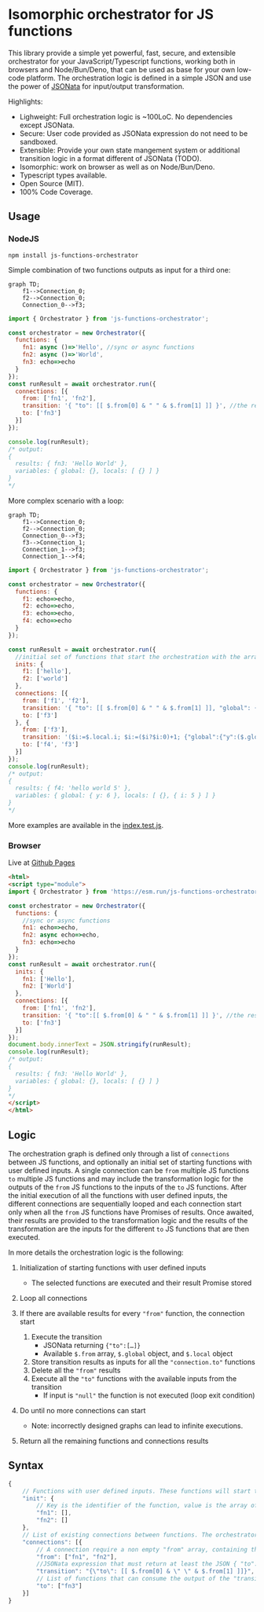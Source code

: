 # Isomorphic orchestrator for JS functions

This library provide a simple yet powerful, fast, secure, and extensible orchestrator for your JavaScript/Typescript functions, working both in browsers and Node/Bun/Deno, that can be used as base for your own low-code platform.
The orchestration logic is defined in a simple JSON and use the power of [JSONata](https://jsonata.org/) for input/output transformation.

Highlights:
- Lighweight: Full orchestration logic is ~100LoC. No dependencies except JSONata.
- Secure: User code provided as JSONata expression do not need to be sandboxed.
- Extensible: Provide your own state mangement system or additional transition logic in a format different of JSONata (TODO).
- Isomorphic: work on browser as well as on Node/Bun/Deno.
- Typescript types available.
- Open Source (MIT).
- 100% Code Coverage.

## Usage

### NodeJS

```shell
npm install js-functions-orchestrator
```

Simple combination of two functions outputs as input for a third one:

```mermaid
graph TD;
    f1-->Connection_0;
    f2-->Connection_0;
    Connection_0-->f3;
```
```js
import { Orchestrator } from 'js-functions-orchestrator';

const orchestrator = new Orchestrator({
  functions: {
    fn1: async ()=>'Hello', //sync or async functions
    fn2: async ()=>'World',
    fn3: echo=>echo
  }
});
const runResult = await orchestrator.run({
  connections: [{
    from: ['fn1', 'fn2'],
    transition: '{ "to": [[ $.from[0] & " " & $.from[1] ]] }', //the result of fn1 (the string "Hello") is combined with the the result of fn2 (the string "World") and used as input for fn3
    to: ['fn3']
  }]
});

console.log(runResult);
/* output:
{
  results: { fn3: 'Hello World' },
  variables: { global: {}, locals: [ {} ] }
}
*/
```

More complex scenario with a loop:

```mermaid
graph TD;
    f1-->Connection_0;
    f2-->Connection_0;
    Connection_0-->f3;
    f3-->Connection_1;
    Connection_1-->f3;
    Connection_1-->f4;
```
```js
import { Orchestrator } from 'js-functions-orchestrator';

const orchestrator = new Orchestrator({
  functions: {
    f1: echo=>echo,
    f2: echo=>echo,
    f3: echo=>echo,
    f4: echo=>echo
  }
});

const runResult = await orchestrator.run({
  //initial set of functions that start the orchestration with the array of their input parameters
  inits: {
    f1: ['hello'],
    f2: ['world']
  },
  connections: [{
    from: ['f1', 'f2'],
    transition: '{ "to": [[ $.from[0] & " " & $.from[1] ]], "global": {"y": 1} }',
    to: ['f3']
  }, {
    from: ['f3'],
    transition: '($i:=$.local.i; $i:=($i?$i:0)+1; {"global":{"y":($.global.y+1)}, "local":{"i":$i}, "to": [[ $.from[0] & " " & $string($i)], $i<5 ? [[$.from[0]]] : null ] })',
    to: ['f4', 'f3']
  }]
});
console.log(runResult);
/* output:
{
  results: { f4: 'hello world 5' },
  variables: { global: { y: 6 }, locals: [ {}, { i: 5 } ] }
}
*/
```

More examples are available in the [index.test.js](./index.test.js).

### Browser

Live at [Github Pages](https://damianofalcioni.github.io/js-functions-orchestrator/index.test.html)

```html
<html>
<script type="module">
import { Orchestrator } from 'https://esm.run/js-functions-orchestrator';

const orchestrator = new Orchestrator({
  functions: {
    //sync or async functions
    fn1: echo=>echo,
    fn2: async echo=>echo,
    fn3: echo=>echo
  }
});
const runResult = await orchestrator.run({
  inits: {
    fn1: ['Hello'],
    fn2: ['World']
  },
  connections: [{
    from: ['fn1', 'fn2'],
    transition: '{ "to":[[ $.from[0] & " " & $.from[1] ]] }', //the result of fn1 (the string "Hello") is combined with the the result of fn2 (the string "World") and used as input for fn3
    to: ['fn3']
  }]
});
document.body.innerText = JSON.stringify(runResult);
console.log(runResult);
/* output:
{
  results: { fn3: 'Hello World' },
  variables: { global: {}, locals: [ {} ] }
}
*/
</script>
</html>
```

## Logic

The orchestration graph is defined only through a list of `connections` between JS functions, and optionally an initial set of starting functions with user defined inputs. A single connection can be `from` multiple JS functions `to` multiple JS functions and may include the transformation logic for the outputs of the `from` JS functions to the inputs of the `to` JS functions. After the initial execution of all the functions with user defined inputs, the different connections are sequentially looped and each connection start only when all the `from` JS functions have Promises of results. Once awaited, their results are provided to the transformation logic and the results of the transformation are the inputs for the different `to` JS functions that are then executed.

In more details the orchestration logic is the following:

1. Initialization of starting functions with user defined inputs 
    - The selected functions are executed and their result Promise stored

3. Loop all connections

4. If there are available results for every `"from"` function, the connection start
    1. Execute the transition
        - JSONata returning `{"to":[…]}`
        - Available `$.from` array, `$.global` object, and `$.local` object
    2. Store transition results as inputs for all the `"connection.to"` functions
    3. Delete all the `"from"` results
    4. Execute all the `"to"` functions with the available inputs from the transition
        - If input is `"null"` the function is not executed (loop exit condition)

5. Do until no more connections can start
    - Note: incorrectly designed graphs can lead to infinite executions.

6. Return all the remaining functions and connections results


## Syntax

```js
{
    // Functions with user defined inputs. These functions will start the orchestration. When not defined, initial functions will be identified checking on the connections all the "from" functions that are never connected to a "to".
    "init": {
        // Key is the identifier of the function, value is the array of expected parameters.
        "fn1": [],
        "fn2": []
    },
    // List of existing connections between functions. The orchestrator will loop the connections untill no one can start.
    "connections": [{
        // A connection require a non empty "from" array, containing the identifier of the functions that origin the connection. The connection start only when all the functions in the "from" have been executed and have a resulting Promise. In this case all the "from" Promises are awaited, and their results are made available in the JSONata of the "transition".
        "from": ["fn1", "fn2"],
        //JSONata expression that must return at least the JSON { "to": [] }. "to" must be an array of the same size of the "connection.to" array, containing an array of input parameters (as array) for the relative "connection.to" function. Additionally it can return "global", and "local", to store respectively globally and locally scoped variables (a global variable is visible in all the connection transition, while a local variable only in the same transition but across multiple execution). If the transition is not provided the output of the "from" functions are provided directly as inputs to the "to" functions. In such case "from" and "to" array must be of the same size.
        "transition": "{\"to\": [[ $.from[0] & \" \" & $.from[1] ]]}",
        // List of functions that can consume the output of the "transition" as their inputs. The functions are executed and next connection is checked until no more connections can start. 
        "to": ["fn3"]
    }]
}
```